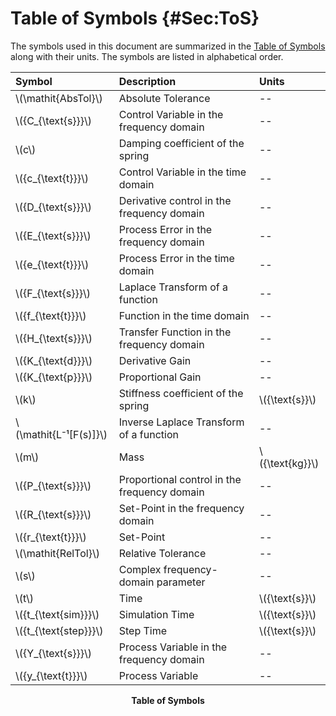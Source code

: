 # Table of Symbols {#Sec:ToS}

The symbols used in this document are summarized in the [Table of Symbols](./SecToS.md#Table:ToS) along with their units. The symbols are listed in alphabetical order.

<div id="Table:ToS"></div>

|Symbol                  |Description                                 |Units            |
|:-----------------------|:-------------------------------------------|:----------------|
|\\(\mathit{AbsTol}\\)   |Absolute Tolerance                          |--               |
|\\({C\_{\text{s}}}\\)   |Control Variable in the frequency domain    |--               |
|\\(c\\)                 |Damping coefficient of the spring           |--               |
|\\({c\_{\text{t}}}\\)   |Control Variable in the time domain         |--               |
|\\({D\_{\text{s}}}\\)   |Derivative control in the frequency domain  |--               |
|\\({E\_{\text{s}}}\\)   |Process Error in the frequency domain       |--               |
|\\({e\_{\text{t}}}\\)   |Process Error in the time domain            |--               |
|\\({F\_{\text{s}}}\\)   |Laplace Transform of a function             |--               |
|\\({f\_{\text{t}}}\\)   |Function in the time domain                 |--               |
|\\({H\_{\text{s}}}\\)   |Transfer Function in the frequency domain   |--               |
|\\({K\_{\text{d}}}\\)   |Derivative Gain                             |--               |
|\\({K\_{\text{p}}}\\)   |Proportional Gain                           |--               |
|\\(k\\)                 |Stiffness coefficient of the spring         |\\({\text{s}}\\) |
|\\(\mathit{L⁻¹[F(s)]}\\)|Inverse Laplace Transform of a function     |--               |
|\\(m\\)                 |Mass                                        |\\({\text{kg}}\\)|
|\\({P\_{\text{s}}}\\)   |Proportional control in the frequency domain|--               |
|\\({R\_{\text{s}}}\\)   |Set-Point in the frequency domain           |--               |
|\\({r\_{\text{t}}}\\)   |Set-Point                                   |--               |
|\\(\mathit{RelTol}\\)   |Relative Tolerance                          |--               |
|\\(s\\)                 |Complex frequency-domain parameter          |--               |
|\\(t\\)                 |Time                                        |\\({\text{s}}\\) |
|\\({t\_{\text{sim}}}\\) |Simulation Time                             |\\({\text{s}}\\) |
|\\({t\_{\text{step}}}\\)|Step Time                                   |\\({\text{s}}\\) |
|\\({Y\_{\text{s}}}\\)   |Process Variable in the frequency domain    |--               |
|\\({y\_{\text{t}}}\\)   |Process Variable                            |--               |

**<p align="center">Table of Symbols</p>**

